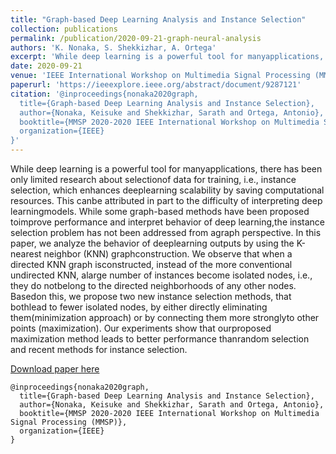 ```yaml
---
title: "Graph-based Deep Learning Analysis and Instance Selection"
collection: publications
permalink: /publication/2020-09-21-graph-neural-analysis
authors: 'K. Nonaka, S. Shekkizhar, A. Ortega'
excerpt: 'While deep learning is a powerful tool for manyapplications, there has been only limited research about selectionof data for training, i.e., instance selection, which enhances deeplearning scalability by saving computational resources.'
date: 2020-09-21
venue: 'IEEE International Workshop on Multimedia Signal Processing (MMSP)'
paperurl: 'https://ieeexplore.ieee.org/abstract/document/9287121'
citation: '@inproceedings{nonaka2020graph,
  title={Graph-based Deep Learning Analysis and Instance Selection},
  author={Nonaka, Keisuke and Shekkizhar, Sarath and Ortega, Antonio},
  booktitle={MMSP 2020-2020 IEEE International Workshop on Multimedia Signal Processing (MMSP)},
  organization={IEEE}
}'
---
```

While deep learning is a powerful tool for manyapplications, there has been only limited research about selectionof data for training, i.e., instance selection, which enhances deeplearning scalability by saving computational resources. This canbe attributed in part to the difficulty of interpreting deep learningmodels. While some graph-based methods have been proposed toimprove performance and interpret behavior of deep learning,the instance selection problem has not been addressed from agraph perspective. In this paper, we analyze the behavior of deeplearning outputs by using the K-nearest neighbor (KNN) graphconstruction. We observe that when a directed KNN graph isconstructed, instead of the more conventional undirected KNN, alarge number of instances become isolated nodes, i.e., they do notbelong to the directed neighborhoods of any other nodes. Basedon this, we propose two new instance selection methods, that bothlead to fewer isolated nodes, by either directly eliminating them(minimization approach) or by connecting them more stronglyto other points (maximization). Our experiments show that ourproposed maximization method leads to better performance thanrandom selection and recent methods for instance selection.

[Download paper here](https://ieeexplore.ieee.org/abstract/document/9287121)

```
@inproceedings{nonaka2020graph,
  title={Graph-based Deep Learning Analysis and Instance Selection},
  author={Nonaka, Keisuke and Shekkizhar, Sarath and Ortega, Antonio},
  booktitle={MMSP 2020-2020 IEEE International Workshop on Multimedia Signal Processing (MMSP)},
  organization={IEEE}
}
```
